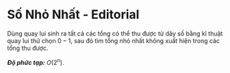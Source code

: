 # Số Nhỏ Nhất - Editorial

Dùng quay lui sinh ra tất cả các tổng có thể thu được từ dãy số bằng kĩ thuật quay lui thử chọn $0 - 1,$ sau đó tìm tổng nhỏ nhất không xuất hiện trong các tổng thu được.

***Độ phức tạp:*** $O(2^n)$.